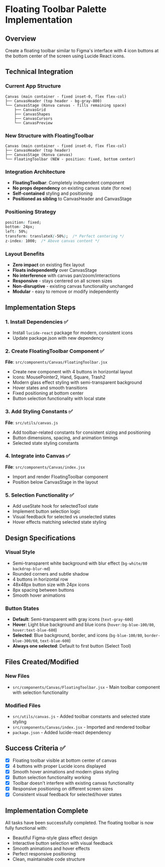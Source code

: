 # Floating Toolbar Palette Implementation

## Overview

Create a floating toolbar similar to Figma's interface with 4 icon buttons at the bottom center of the screen using Lucide React icons.

## Technical Integration

### Current App Structure

```
Canvas (main container - fixed inset-0, flex flex-col)
├── CanvasHeader (top header - bg-gray-800)
└── CanvasStage (Konva canvas - fills remaining space)
    ├── CanvasGrid
    ├── CanvasShapes  
    ├── CanvasCursors
    └── CanvasPreview
```

### New Structure with FloatingToolbar

```
Canvas (main container - fixed inset-0, flex flex-col)
├── CanvasHeader (top header)
├── CanvasStage (Konva canvas)
└── FloatingToolbar (NEW - position: fixed, bottom center)
```

### Integration Architecture

- **FloatingToolbar**: Completely independent component
- **No props dependency** on existing canvas state (for now)
- **Self-contained** styling and positioning
- **Positioned as sibling** to CanvasHeader and CanvasStage

### Positioning Strategy

```css
position: fixed;
bottom: 24px;
left: 50%;
transform: translateX(-50%);  /* Perfect centering */
z-index: 1000;  /* Above canvas content */
```

### Layout Benefits

- **Zero impact** on existing flex layout
- **Floats independently** over CanvasStage
- **No interference** with canvas pan/zoom/interactions
- **Responsive** - stays centered on all screen sizes
- **Non-disruptive** - existing canvas functionality unchanged
- **Modular** - easy to remove or modify independently

## Implementation Steps

### 1. Install Dependencies ✅

- Install `lucide-react` package for modern, consistent icons
- Update package.json with new dependency

### 2. Create FloatingToolbar Component ✅

**File**: `src/components/Canvas/FloatingToolbar.jsx`

- Create new component with 4 buttons in horizontal layout
- Icons: MousePointer2, Hand, Square, Trash2
- Modern glass effect styling with semi-transparent background
- Hover states and smooth transitions
- Fixed positioning at bottom center
- Button selection functionality with local state

### 3. Add Styling Constants ✅

**File**: `src/utils/canvas.js`

- Add toolbar-related constants for consistent sizing and positioning
- Button dimensions, spacing, and animation timings
- Selected state styling constants

### 4. Integrate into Canvas ✅

**File**: `src/components/Canvas/index.jsx`

- Import and render FloatingToolbar component
- Position below CanvasStage in the layout

### 5. Selection Functionality ✅

- Add useState hook for selectedTool state
- Implement button selection logic
- Visual feedback for selected vs unselected states
- Hover effects matching selected state styling

## Design Specifications

### Visual Style

- Semi-transparent white background with blur effect (`bg-white/80 backdrop-blur-md`)
- Rounded corners and subtle shadow
- 4 buttons in horizontal row
- 48x48px button size with 24px icons
- 8px spacing between buttons
- Smooth hover animations

### Button States

- **Default**: Semi-transparent with gray icons (`text-gray-600`)
- **Hover**: Light blue background and blue icons (`hover:bg-blue-100/80`, `hover:text-blue-600`)
- **Selected**: Blue background, border, and icons (`bg-blue-100/80`, `border-blue-300/60`, `text-blue-600`)
- **Always one selected**: Default to first button (Select Tool)

## Files Created/Modified

### New Files

- `src/components/Canvas/FloatingToolbar.jsx` - Main toolbar component with selection functionality

### Modified Files  

- `src/utils/canvas.js` - Added toolbar constants and selected state styling
- `src/components/Canvas/index.jsx` - Imported and rendered toolbar
- `package.json` - Added lucide-react dependency

## Success Criteria ✅

- [x] Floating toolbar visible at bottom center of canvas
- [x] 4 buttons with proper Lucide icons displayed
- [x] Smooth hover animations and modern glass styling
- [x] Button selection functionality working
- [x] Toolbar doesn't interfere with existing canvas functionality
- [x] Responsive positioning on different screen sizes
- [x] Consistent visual feedback for selected/hover states

## Implementation Complete

All tasks have been successfully completed. The floating toolbar is now fully functional with:

- Beautiful Figma-style glass effect design
- Interactive button selection with visual feedback
- Smooth animations and hover effects
- Perfect responsive positioning
- Clean, maintainable code structure
